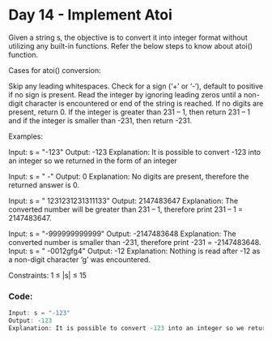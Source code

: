 # Day 14 - Implement Atoi

Given a string s, the objective is to convert it into integer format without utilizing any built-in functions. Refer the below steps to know about atoi() function.

Cases for atoi() conversion:

Skip any leading whitespaces.
Check for a sign (‘+’ or ‘-‘), default to positive if no sign is present.
Read the integer by ignoring leading zeros until a non-digit character is encountered or end of the string is reached. If no digits are present, return 0.
If the integer is greater than 231 – 1, then return 231 – 1 and if the integer is smaller than -231, then return -231.

Examples:

Input: s = "-123"
Output: -123
Explanation: It is possible to convert -123 into an integer so we returned in the form of an integer

Input: s = "  -"
Output: 0
Explanation: No digits are present, therefore the returned answer is 0.

Input: s = " 1231231231311133"
Output: 2147483647
Explanation: The converted number will be greater than 231 – 1, therefore print 231 – 1 = 2147483647.

Input: s = "-999999999999"
Output: -2147483648
Explanation: The converted number is smaller than -231, therefore print -231 = -2147483648.
Input: s = "  -0012gfg4"
Output: -12
Explanation: Nothing is read after -12 as a non-digit character ‘g’ was encountered.

Constraints:
1 ≤ |s| ≤ 15

### Code:
```java
Input: s = "-123"
Output: -123
Explanation: It is possible to convert -123 into an integer so we returned in the form of an integer

```